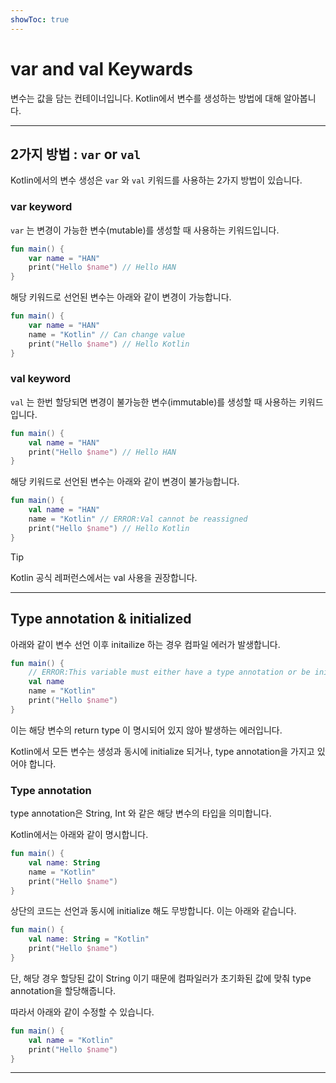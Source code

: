 ```yaml
---
showToc: true
---
```


# var and val Keywards
변수는 값을 담는 컨테이너입니다. Kotlin에서 변수를 생성하는 방법에 대해 알아봅니다.

----

## 2가지 방법 : `var` or  `val`
Kotlin에서의 변수 생성은 `var` 와 `val` 키워드를 사용하는 2가지 방법이 있습니다.

### var keyword
`var` 는 변경이 가능한 변수(mutable)를 생성할 때 사용하는 키워드입니다.

```kotlin
fun main() {  
    var name = "HAN"  
    print("Hello $name") // Hello HAN  
}
```

해당 키워드로 선언된 변수는 아래와 같이 변경이 가능합니다.

```kotlin
fun main() {  
    var name = "HAN"  
    name = "Kotlin" // Can change value  
    print("Hello $name") // Hello Kotlin  
}
```


### val keyword
`val` 는 한번 할당되면 변경이 불가능한 변수(immutable)를 생성할 때 사용하는 키워드입니다.

```kotlin
fun main() {  
    val name = "HAN"  
    print("Hello $name") // Hello HAN  
}
```

해당 키워드로 선언된 변수는 아래와 같이 변경이 불가능합니다.

```kotlin
fun main() {  
    val name = "HAN"  
    name = "Kotlin" // ERROR:Val cannot be reassigned  
    print("Hello $name") // Hello Kotlin  
}
```


> [!Tip]
> Kotlin 공식 레퍼런스에서는 val 사용을 권장합니다.

----

## Type annotation & initialized
아래와 같이 변수 선언 이후 initailize 하는 경우 컴파일 에러가 발생합니다.

```Kotlin
fun main() {  
    // ERROR:This variable must either have a type annotation or be initialized  
    val name  
    name = "Kotlin"   
	print("Hello $name")  
}
```

이는 해당 변수의 return type 이 명시되어 있지 않아 발생하는 에러입니다.

Kotlin에서 모든 변수는 생성과 동시에 initialize 되거나, type annotation을 가지고 있어야 합니다.

### Type annotation
type annotation은 String, Int 와 같은 해당 변수의 타입을 의미합니다.

Kotlin에서는 아래와 같이 명시합니다.

```Kotlin
fun main() {
    val name: String  
    name = "Kotlin"  
	print("Hello $name")  
}
```

상단의 코드는 선언과 동시에 initialize 해도 무방합니다. 이는 아래와 같습니다.

```Kotlin
fun main() {
    val name: String = "Kotlin"
	print("Hello $name")  
}
```

단, 해당 경우 할당된 값이 String 이기 때문에 컴파일러가 초기화된 값에 맞춰 type annotation을 할당해줍니다.

따라서 아래와 같이 수정할 수 있습니다.

```Kotlin
fun main() {
    val name = "Kotlin"
	print("Hello $name")  
}
```

----